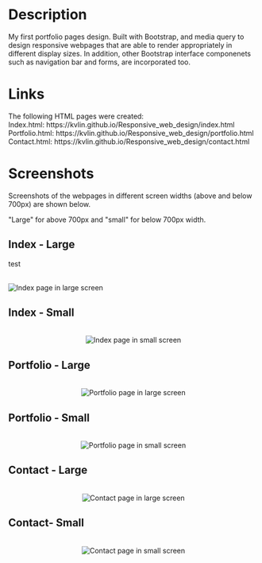 <h1>Description</h1>
My first portfolio pages design. Built with Bootstrap, and media query to design responsive webpages that are able to render appropriately in different display sizes. In addition, other Bootstrap interface componenets such as navigation bar and forms, are incorporated too.

<h1>Links</h1>
The following HTML pages were created:
<br/>
Index.html: https://kvlin.github.io/Responsive_web_design/index.html
<br/>
Portfolio.html: https://kvlin.github.io/Responsive_web_design/portfolio.html
<br/>
Contact.html: https://kvlin.github.io/Responsive_web_design/contact.html

<h1>Screenshots</h1>
Screenshots of the webpages in different screen widths (above and below 700px) are shown below.

"Large" for above 700px and "small" for below 700px width.

<h2>Index - Large</h2>
<p align="center"> 
<p>test</p>
<br>
<img src="assets\Index_large.png" alt="Index page in large screen">
</p>

<h2>Index - Small</h2>
<p align="center"> 
<br>
<img src="assets\Index_small.png" alt="Index page in small screen">
</p>
 
<h2>Portfolio - Large</h2>
<p align="center"> 
<br>
<img src="assets\Portfolio_large.png" alt="Portfolio page in large screen">
</p>

<h2>Portfolio - Small</h2>
<p align="center"> 
<br>
<img src="assets\Portfolio_small.png" alt="Portfolio page in small screen">
</p>

<h2>Contact - Large</h2>
<p align="center"> 
<br>
<img src="assets\Contact_large.png" alt="Contact page in large screen">
</p>

<h2>Contact- Small</h2>
<p align="center"> 
<br>
<img src="assets\Contact_small.png" alt="Contact page in small screen">
</p>
